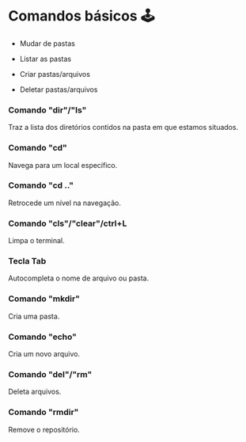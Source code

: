 # Comandos básicos :joystick:



- Mudar de pastas

- Listar as pastas

- Criar pastas/arquivos

- Deletar pastas/arquivos

  

### Comando "dir"/"ls"

Traz a lista dos diretórios contidos na pasta em que estamos situados.



### Comando "cd"

Navega para um local específico.



### Comando "cd .."

Retrocede um nível na navegação.



### Comando "cls"/"clear"/ctrl+L

Limpa o terminal.



### Tecla Tab

Autocompleta o nome de arquivo ou pasta.



### Comando "mkdir"

Cria uma pasta.



### Comando "echo"

Cria um novo arquivo.



### Comando "del"/"rm"

Deleta arquivos.



### Comando "rmdir"

Remove o repositório.



